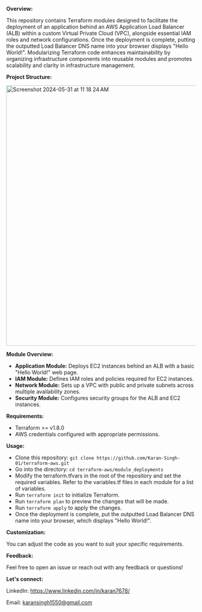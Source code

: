 **Overview:** 

This repository contains Terraform modules designed to facilitate the deployment of an application behind an AWS Application Load Balancer (ALB) within a custom Virtual Private Cloud (VPC), alongside essential IAM roles and network configurations. Once the deployment is complete, putting the outputted Load Balancer DNS name into your browser displays "Hello World!". Modularizing Terraform code enhances maintainability by organizing infrastructure components into reusable modules and promotes scalability and clarity in infrastructure management.

**Project Structure:**

<img width="690" alt="Screenshot 2024-05-31 at 11 18 24 AM" src="https://github.com/Karan-Singh-01/terraform-aws/assets/157451190/a26940c7-4e62-43e9-9dca-a78edf42009d">

**Module Overview:**

- **Application Module:** Deploys EC2 instances behind an ALB with a basic "Hello World!" web page.
- **IAM Module:** Defines IAM roles and policies required for EC2 instances.
- **Network Module:** Sets up a VPC with public and private subnets across multiple availability zones.
- **Security Module:** Configures security groups for the ALB and EC2 instances.

**Requirements:**

- Terraform >= v1.8.0
- AWS credentials configured with appropriate permissions.

**Usage:**
- Clone this repository: ```git clone https://github.com/Karan-Singh-01/terraform-aws.git```
- Go into the directory: ```cd terraform-aws/module_deployments```
- Modify the terraform.tfvars in the root of the repository and set the required variables. Refer to the variables.tf files in each module for a list of variables.
- Run ```terraform init``` to initialize Terraform.
- Run ```terraform plan``` to preview the changes that will be made.
- Run ```terraform apply``` to apply the changes.
- Once the deployment is complete, put the outputted Load Balancer DNS name into your browser, which displays "Hello World!".

**Customization:** 

You can adjust the code as you want to suit your specific requirements.

**Feedback:**

Feel free to open an issue or reach out with any feedback or questions!

**Let's connect:**

LinkedIn: https://www.linkedin.com/in/karan7678/

Email: karansingh1550@gmail.com
